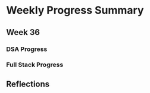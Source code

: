 # Weekly Progress Summary  

## Week 36

### **DSA Progress**  

### **Full Stack Progress**

## **Reflections**

